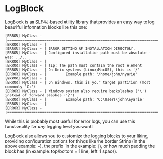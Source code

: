 # LogBlock

LogBlock is an [SLF4J](https://github.com/qos-ch/slf4j)-based utility library that provides an easy way to log 
beautiful information blocks like this one:

```text
[ERROR] MyClass - |=======================================================================================
[ERROR] MyClass - |
[ERROR] MyClass - |	ERROR SETTING UP INSTALLATION DIRECTORY:
[ERROR] MyClass - |	Configured installation path must be absolute - was: ../..
[ERROR] MyClass - |
[ERROR] MyClass - |	Tip: The path must contain the root element
[ERROR] MyClass - |	On Unix systems (Linux/MacOS), this is '/'
[ERROR] MyClass - |	        Example path: '/home/john/nyarie'
[ERROR] MyClass - |
[ERROR] MyClass - |	On Windows, this is your target partition (most commonly 'C:')
[ERROR] MyClass - |	Windows system also require backslashes ('\') instead of forward slashes ('/')
[ERROR] MyClass - |	        Example path: 'C:\Users\john\nyarie'
[ERROR] MyClass - |
[ERROR] MyClass - |=======================================================================================
```

While this is probably most useful for error logs, you can use this functionality for *any* logging level you want!

LogBlock also allows you to customize the logging blocks to your liking, providing configuration options for things like the border String
(in the above example: `=`), the prefix (in the example: `|`), or how much padding the block has (in example: top/bottom = 1 line, left: 1 space).